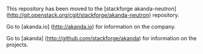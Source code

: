 This repository has been moved to the
[stackforge akanda-neutron] (http://git.openstack.org/cgit/stackforge/akanda-neutron)
repository. 


Go to [akanda.io] (http://akanda.io) for information on the company.


Go to [akanda] (http://github.com/stackforge/akanda) for information on the
    projects.
